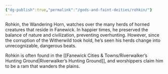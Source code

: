 ```yaml
---
{"dg-publish":true,"permalink":"/gods-and-faint-deities/rohkin/"}
---
```



Rohkin, the Wandering Horn, watches over the many herds of horned creatures that reside in Fanewick. In happier times, he preserved the balance of nature and civilization, preventing overhunting. However, since the corruption of the Witherwild took hold, he’s seen his herds change into unrecognizable, dangerous beats.

Rohkin is often found in the [[Fanewick Cities & Towns/Riverwalker’s Hunting Ground\|Riverwalker’s Hunting Ground]], and worshippers claim him to be a ram that wanders the plains.